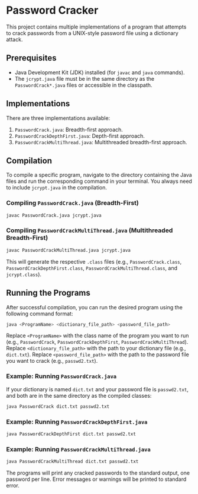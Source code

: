 # Password Cracker

This project contains multiple implementations of a program that attempts to crack passwords from a UNIX-style password file using a dictionary attack.

## Prerequisites

- Java Development Kit (JDK) installed (for `javac` and `java` commands).
- The `jcrypt.java` file must be in the same directory as the `PasswordCrack*.java` files or accessible in the classpath.

## Implementations

There are three implementations available:

1.  `PasswordCrack.java`: Breadth-first approach.
2.  `PasswordCrackDepthFirst.java`: Depth-first approach.
3.  `PasswordCrackMultiThread.java`: Multithreaded breadth-first approach.

## Compilation

To compile a specific program, navigate to the directory containing the Java files and run the corresponding command in your terminal. You always need to include `jcrypt.java` in the compilation.

### Compiling `PasswordCrack.java` (Breadth-First)

```bash
javac PasswordCrack.java jcrypt.java
```

### Compiling `PasswordCrackMultiThread.java` (Multithreaded Breadth-First)

```bash
javac PasswordCrackMultiThread.java jcrypt.java
```

This will generate the respective `.class` files (e.g., `PasswordCrack.class`, `PasswordCrackDepthFirst.class`, `PasswordCrackMultiThread.class`, and `jcrypt.class`).

## Running the Programs

After successful compilation, you can run the desired program using the following command format:

```bash
java <ProgramName> <dictionary_file_path> <password_file_path>
```

Replace `<ProgramName>` with the class name of the program you want to run (e.g., `PasswordCrack`, `PasswordCrackDepthFirst`, `PasswordCrackMultiThread`).
Replace `<dictionary_file_path>` with the path to your dictionary file (e.g., `dict.txt`).
Replace `<password_file_path>` with the path to the password file you want to crack (e.g., `passwd2.txt`).

### Example: Running `PasswordCrack.java`

If your dictionary is named `dict.txt` and your password file is `passwd2.txt`, and both are in the same directory as the compiled classes:

```bash
java PasswordCrack dict.txt passwd2.txt
```

### Example: Running `PasswordCrackDepthFirst.java`

```bash
java PasswordCrackDepthFirst dict.txt passwd2.txt
```

### Example: Running `PasswordCrackMultiThread.java`

```bash
java PasswordCrackMultiThread dict.txt passwd2.txt
```

The programs will print any cracked passwords to the standard output, one password per line. Error messages or warnings will be printed to standard error.
